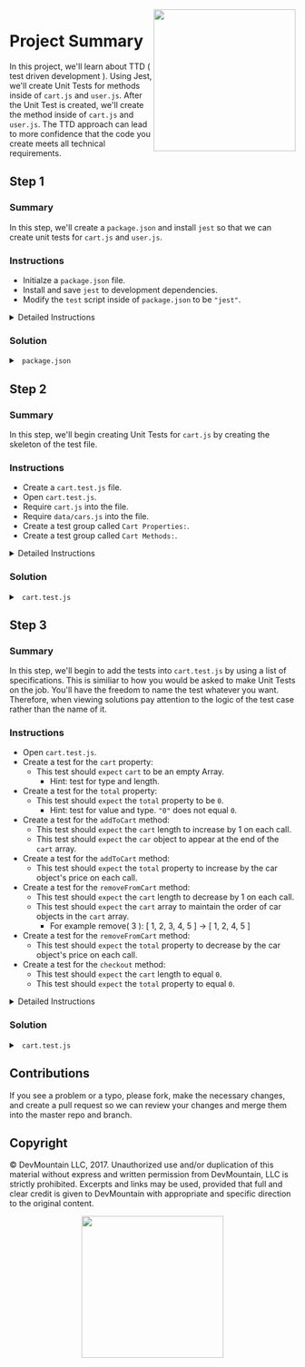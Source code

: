 <img src="https://devmounta.in/img/logowhiteblue.png" width="250" align="right">

# Project Summary

In this project, we'll learn about TTD ( test driven development ). Using Jest, we'll create Unit Tests for methods inside of `cart.js` and `user.js`. After the Unit Test is created, we'll create the method inside of `cart.js` and `user.js`. The TTD approach can lead to more confidence that the code you create meets all technical requirements. 

## Step 1

### Summary

In this step, we'll create a `package.json` and install `jest` so that we can create unit tests for `cart.js` and `user.js`.

### Instructions

* Initialze a `package.json` file.
* Install and save `jest` to development dependencies.
* Modify the `test` script inside of `package.json` to be `"jest"`.

<details>

<summary> Detailed Instructions </summary>

<br />

Let's begin by initialzing a `package.json` file using `npm`. In a terminal, we can run the command `npm init -y` to get a `package.json` file with all the default values. Once a `package.json` file is created, we can install and save `jest` into our project. We'll want to save `jest` as a development dependency. Using `npm` in a terminal, we can run `npm install --save-dev jest` to install and save it. 

Lastly, we'll just need to update the `test` script in `package.json` to be `"jest"`. This will allow us to run `npm test` in a terminal.

</details>

### Solution

<details>

<summary> <code> package.json </code> </summary>

```js
{
  "name": "unit-testing-afternoon",
  "version": "1.0.0",
  "description": "Unit Testing - Day 1 - Jest",
  "main": "index.js",
  "scripts": {
    "test": "jest"
  },
  "repository": {
    "type": "git",
    "url": "git+https://github.com/DevMountain/unit-testing-afternoon.git"
  },
  "keywords": [],
  "author": "",
  "license": "ISC",
  "bugs": {
    "url": "https://github.com/DevMountain/unit-testing-afternoon/issues"
  },
  "homepage": "https://github.com/DevMountain/unit-testing-afternoon#readme",
  "devDependencies": {
    "jest": "^21.1.0"
  }
}
```

</details>

## Step 2

### Summary

In this step, we'll begin creating Unit Tests for `cart.js` by creating the skeleton of the test file.

### Instructions

* Create a `cart.test.js` file.
* Open `cart.test.js`.
* Require `cart.js` into the file.
* Require `data/cars.js` into the file.
* Create a test group called `Cart Properties:`.
* Create a test group called `Cart Methods:`.

<details>

<summary> Detailed Instructions </summary>

<br />

Let's begin by creating a `cart.test.js` file at the root level of the project. This is where we'll write all the tests for the `cart.js` file. We added a `.test` to the file extension so that Jest will be able to find this test file when executing. We could of also made a `__tests__` folder and stuck a JavaScript file in there. Now that we have a test file, let's require the module we want to test. We'll also want to require `data/cars.js` so we have the same dataset that `cart.js` is going to be working with.

```js
const cart = require('./cart');
const cars = require('./data/cars.js');
```

When we require `cart.js`, we gain access to all of its exported methods and properties. You can view how many methods and properties there are by opening `cart.js`. We can group the test cases specifically for the two cart properties into a group called `Cart Properties:` and we can group the test caes specifically for the three methods into a group called `Cart Methods:`. In Jest, you can create test groups by using the `describe` keyword. The first `argument` for `describe` is the name of the group and the second `argument` is a callback function that holds all the test cases.

```js
const cart = require('./cart');
const cars = require('./data/cars.js');

describe('Cart Properties:', function() {

});

describe('Cart Methods:', function() {
  
});
```

</details>

### Solution

<details>

<summary> <code> cart.test.js </code> </summary>

```js
const cart = require('./cart');
const cars = require('./data/cars.js');

describe('Cart Properties:', function() {

});

describe('Cart Methods:', function() {
  
});
```

</details>

## Step 3

### Summary

In this step, we'll begin to add the tests into `cart.test.js` by using a list of specifications. This is similiar to how you would be asked to make Unit Tests on the job. You'll have the freedom to name the test whatever you want. Therefore, when viewing solutions pay attention to the logic of the test case rather than the name of it.

### Instructions

* Open `cart.test.js`.
* Create a test for the `cart` property:
  * This test should `expect` `cart` to be an empty Array.
    * Hint: test for type and length.
* Create a test for the `total` property: 
  * This test should `expect` the `total` property to be `0`.
    * Hint: test for value and type. `"0"` does not equal `0`.
* Create a test for the `addToCart` method:
  * This test should `expect` the `cart` length to increase by 1 on each call.
  * This test should `expect` the `car` object to appear at the end of the `cart` array.
* Create a test for the `addToCart` method:
  * This test should `expect` the `total` property to increase by the car object's price on each call.
* Create a test for the `removeFromCart` method:
  * This test should `expect` the `cart` length to decrease by 1 on each call.
  * This test should `expect` the `cart` array to maintain the order of car objects in the `cart` array.
    * For example remove( 3 ): [ 1, 2, 3, 4, 5 ] -> [ 1, 2, 4, 5 ]
* Create a test for the `removeFromCart` method:
  * This test should `expect` the `total` property to decrease by the car object's price on each call.
* Create a test for the `checkout` method:
  * This test should `expect` the `cart` length to equal `0`.
  * This test should `expect` the `total` property to equal `0`.

<details>

<summary> Detailed Instructions </summary>

<br />



</details>

### Solution

<details>

<summary> <code> cart.test.js </code> </summary>

```js
const cart = require('./cart');
const cars = require('./data/cars');

describe('Cart Properties:', function() {
  test('Cart should default to an empty array.', function() {
    expect( Array.isArray( cart.cart ) ).toEqual( true );
    expect( cart.cart.length ).toEqual( 0 );
  });
  
  test('Total should default to 0.', function() {
    expect( cart.total ).toEqual( 0 );
    expect( typeof( cart.total ) ).toEqual( 'number' );
  });
});


describe('Cart Methods:', function() {
  afterEach(function() {
    cart.cart = [];
    cart.total = 0;
  });  

  test('addToCart() should add a car object to the cart array.', function() {
    cart.addToCart( cars[0] );
  
    expect( cart.cart.length ).toEqual( 1 );
    expect( cart.cart[0] ).toEqual( cars[0] );
  });

  test('addToCart() should increase the total property.', function() {
    cart.addToCart( cars[0] );
    cart.addToCart( cars[8] );
    cart.addToCart( cars[2] );

    expect( cart.total ).toEqual( cars[0].price + cars[8].price + cars[2].price );
  });
  
  test('removeFromCart() should remove a car object from the cart array.', function() {
    cart.addToCart( cars[0] );
    cart.addToCart( cars[1] );
    cart.addToCart( cars[2] );
  
    cart.removeFromCart( 1, cars[1] );
  
    expect( cart.cart.length ).toEqual( 2 );
    expect( cart.cart[0] ).toEqual( cars[0] );
    expect( cart.cart[1] ).toEqual( cars[2] );
  });

  test('removeFromCart() should decrease the total property.', function() {
    cart.addToCart( cars[0] );
    cart.addToCart( cars[8] );
    cart.addToCart( cars[2] );

    cart.removeFromCart( 0, cars[0] );
    cart.removeFromCart( 1, cars[2] );

    expect( cart.total ).toEqual( cars[8].price );
  });

  test('checkout() shoud empty the cart array and set total to 0.', function() {
    cart.addToCart( cars[0] );
    cart.addToCart( cars[1] );
    cart.addToCart( cars[2] );
    cart.addToCart( cars[3] );

    cart.checkout();

    expect( cart.cart.length ).toEqual( 0 );
    expect( cart.total ).toEqual( 0 );
  });
});
```

</details>
















## Contributions

If you see a problem or a typo, please fork, make the necessary changes, and create a pull request so we can review your changes and merge them into the master repo and branch.

## Copyright

© DevMountain LLC, 2017. Unauthorized use and/or duplication of this material without express and written permission from DevMountain, LLC is strictly prohibited. Excerpts and links may be used, provided that full and clear credit is given to DevMountain with appropriate and specific direction to the original content.

<p align="center">
<img src="https://devmounta.in/img/logowhiteblue.png" width="250">
</p>
